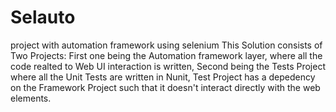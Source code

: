 # Selauto
project with automation framework using selenium
This Solution consists of Two Projects: 
First one being the Automation framework layer, where all the code realted to Web UI interaction is written,
Second being the Tests Project where all the Unit Tests are written in Nunit, Test Project has a depedency on the Framework Project such that it doesn't interact directly with the web elements.
